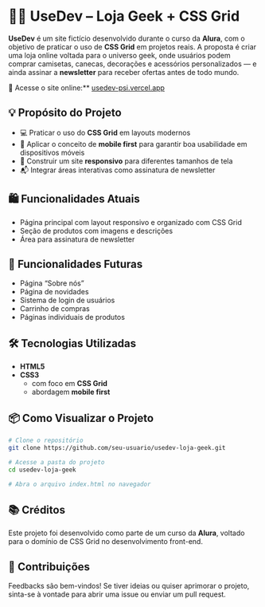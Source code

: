 # 🧑‍🚀 UseDev – Loja Geek + CSS Grid

**UseDev** é um site fictício desenvolvido durante o curso da **Alura**, com o objetivo de praticar o uso de **CSS Grid** em projetos reais. A proposta é criar uma loja online voltada para o universo geek, onde usuários podem comprar camisetas, canecas, decorações e acessórios personalizados — e ainda assinar a **newsletter** para receber ofertas antes de todo mundo.

🔗 Acesse o site online:** [usedev-psi.vercel.app](https://usedev-psi.vercel.app)

## 💡 Propósito do Projeto

- 💻 Praticar o uso do **CSS Grid** em layouts modernos
- 📱 Aplicar o conceito de **mobile first** para garantir boa usabilidade em dispositivos móveis
- 🧪 Construir um site **responsivo** para diferentes tamanhos de tela
- 📬 Integrar áreas interativas como assinatura de newsletter

## 🛍️ Funcionalidades Atuais

- Página principal com layout responsivo e organizado com CSS Grid
- Seção de produtos com imagens e descrições
- Área para assinatura de newsletter

## 🔮 Funcionalidades Futuras

- Página “Sobre nós”
- Página de novidades
- Sistema de login de usuários
- Carrinho de compras
- Páginas individuais de produtos

## 🛠️ Tecnologias Utilizadas

- **HTML5**  
- **CSS3**
  - com foco em **CSS Grid**
  - abordagem **mobile first**

## 📦 Como Visualizar o Projeto

```bash
# Clone o repositório
git clone https://github.com/seu-usuario/usedev-loja-geek.git

# Acesse a pasta do projeto
cd usedev-loja-geek

# Abra o arquivo index.html no navegador
```

## 📚 Créditos

Este projeto foi desenvolvido como parte de um curso da **Alura**, voltado para o domínio de CSS Grid no desenvolvimento front-end.

## 🤝 Contribuições

Feedbacks são bem-vindos! Se tiver ideias ou quiser aprimorar o projeto, sinta-se à vontade para abrir uma issue ou enviar um pull request.
